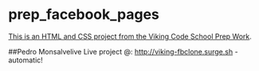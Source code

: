 prep_facebook_pages
===================

[This is an HTML and CSS project from the Viking Code School Prep Work](http://www.vikingcodeschool.com/web-markup-and-coding/let-s-build-facebook).

##Pedro Monsalvelive
Live project @:
http://viking-fbclone.surge.sh - automatic!
